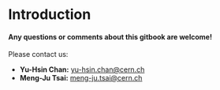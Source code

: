 # Introduction

#### Any questions or comments about this gitbook are welcome!

Please contact us:

* **Yu-Hsin Chan:** yu-hsin.chan@cern.ch
* **Meng-Ju Tsai:** meng-ju.tsai@cern.ch




